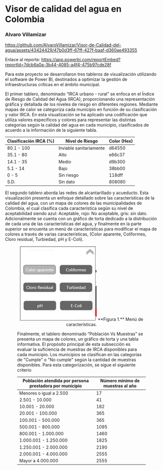 # Visor de calidad del agua en Colombia
### Alvaro Villamizar


https://github.com/AlvaroVillamizar/Visor-de-Calidad-del-agua/assets/43424429/47b0d3ff-67ff-427f-baaf-d360ae493355


Enlace al reporte: https://app.powerbi.com/reportEmbed?reportId=7dcb6a0a-3b44-4085-a4f4-475b97cde28f

Para este proyecto se desarrollaron tres tableros de visualización utilizando el software de Power BI, destinados a optimizar la gestión de infraestructuras críticas en el ámbito municipal.

El primer tablero, denominado “IRCA urbano - rural” se enfoca en el Índice de Riesgo de Calidad del Agua (IRCA), proporcionando una representación gráfica y detallada de los niveles de riesgo en diferentes regiones. Mediante mapas de calor se categoriza cada municipio en función de su clasificación y valor IRCA. En esta visualización se ha aplicado una codificación que utiliza valores específicos y colores para representar las distintas categorías según la calidad del agua en cada municipio, clasificados de acuerdo a la información de la siguiente tabla.

| Clasificación IRCA (%) | Nivel de Riesgo         | Color (Hex) |
|------------------------|-------------------------|-------------|
| 80.1 - 100             | Inviable sanitariamente | d64550      |
| 35.1 - 80              | Alto                    | e66c37      |
| 14.1 - 35              | Medio                   | d9b300      |
| 5.1 - 14               | Bajo                    | 38bb00      |
| 0 - 5                  | Sin riesgo              | 118dff      |
| S.D.                   | Sin dato                | 808080      |



El segundo tablero aborda las redes de alcantarillado y acueducto. Esta visualización presenta un enfoque detallado sobre las características de la calidad del agua, con un mapa de colores de las municipalidades de Colombia, el cual clasifica cada característica según su nivel de aceptabilidad siendo azul: Aceptable, rojo: No aceptable, gris: sin dato. Adicionalmente se cuenta con un gráfico de torta dedicado a la distribución de cada una de las características del agua, y finalmente en la parte superior se encuenta un menú de características para modificar el mapa de colores a través de varias características, (Color aparente, Coliformes, Cloro residual, Turbiedad, pH y E-Coli).

<figure class="image">
<p align="center">
<img src="https://github.com/AlvaroVillamizar/Visor-de-Calidad-del-agua/blob/main/Images/Menú_IRCA.png" width="auto" height="auto">
**Figura 1.** Menú de características.

Finalmente, el tablero denominado “Población Vs Muestras” se presenta un mapa de colores, un gráfico de torta y una tabla informativa. El propósito principal de esta subsección es evaluar la suficiencia de muestras de IRCA disponibles para cada municipio. Los municipios se clasifican en las categorías de "Cumple" o "No cumple" según la cantidad de muestras disponibles. Para esta categorización, se sigue el siguiente criterio

| Población atendida por persona prestadora por municipio | Número mínimo de muestras al año |
|---------------------------------------------------------|----------------------------------|
| Menores o igual a 2.500                                 | 17                               |
| 2.501 - 10.000                                          | 41                               |
| 10.001 - 20.000                                         | 182                              |
| 20.001 - 100.000                                        | 365                              |
| 100.001 - 500.000                                       | 365                              |
| 500.001 - 800.000                                       | 1095                             |
| 800.001 - 1.000.000                                     | 1460                             |
| 1.000.001 - 1.250.000                                   | 1825                             |
| 1.250.001 - 2.000.000                                   | 2190                             |
| 2.000.001 - 4.000.000                                   | 2555                             |
| Mayor a 4.000.000                                       | 2555                             |
